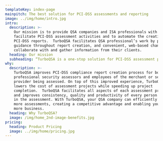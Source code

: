 ```yaml
---
templateKey: index-page
mainpitch: The best solution for PCI-DSS assessments and reporting
image: ../img/home/intro.jpg
intro:
  description: >-
    Our mission is to provide QSA companies and ISA professionals with a tool to
    facilitate PCI-DSS assessment activities and to automate the creation of
    PCI-DSS reports.  TurboQSA facilitates QSA professional’s work by providing
    guidance throughout report creation, and convenient, web-based channel to
    collaborate with and gather information from their clients.
  heading: Our mission
  subheading: “TurboQSA is a one-stop solution for PCI-DSS assessment projects.”
why:
  description: >-
    TurboQSA improves PCI-DSS compliance report creation process for both
    professional security assessors and employees of the merchant or service
    provider being assessed. On top of this improved experience, TurboQSA
    lowers the cost of assessment projects while speeding up project
    completion.  TurboQSA facilitates all aspects of each assessment project
    and improves consistency, quality and productivity of every person involved
    in the assessment. With TurboQSA, your QSA company can efficiently complete
    more assessments, creating a competitive advantage and enabling you to win
    more business.
  heading: Why TurboQSA?
  image: /img/home_2nd-image-benefits.jpg
pricing:
  heading: Product Pricing
  image: ../img/home/pricing.jpg
---
```


